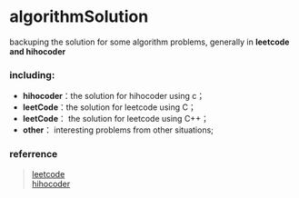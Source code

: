# algorithmSolution
backuping the solution for some algorithm problems, generally in **leetcode and hihocoder** 

### including:
- **hihocoder**：the solution for hihocoder using c；    
- **leetCode**：the solution for leetcode using C；
- **leetCode**： the solution for leetcode using C++；
- **other**： interesting problems from other situations;

### referrence
>    [leetcode](https://leetcode.com/)       
>    [hihocoder](http://www.hihocoder.com/)      
